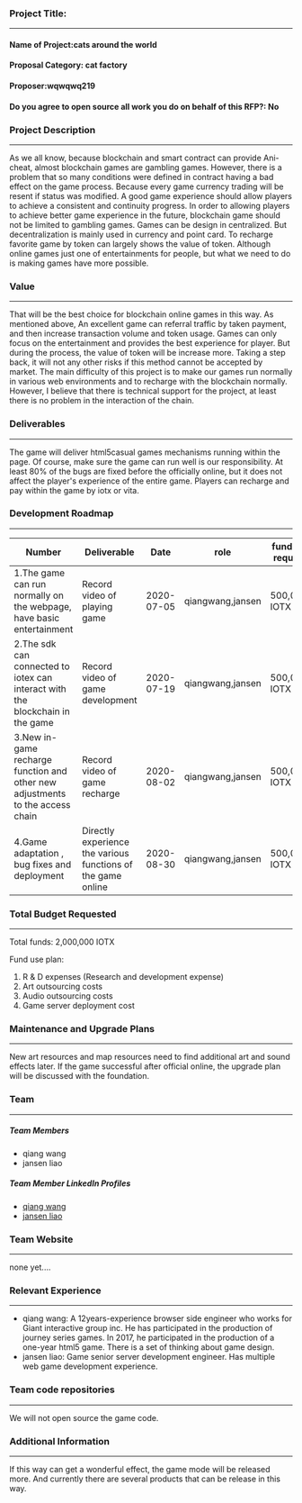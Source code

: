 ### Project Title:
---
#### Name of Project:cats around the world
#### Proposal Category: cat factory
#### Proposer:wqwqwq219
#### Do you agree to open source all work you do on behalf of this RFP?: No

### Project Description
---
As we all know, because blockchain and smart contract can provide Ani-cheat, almost blockchain games are gambling games. However, there is a problem that so many conditions were defined in contract having a bad effect on the game process. Because every game currency trading will be resent if status was modified. A good game experience should allow players to achieve a consistent and continuity progress. In order to allowing players to achieve better game experience in the future, blockchain game should not be limited to gambling games.
Games can be design in centralized. But decentralization is mainly used in currency and point card. To recharge favorite game by token can largely shows the value of token. Although online games just one of entertainments for people, but what we need to do is making games have more possible.

### Value
---
That will be the best choice for blockchain online games in this way. As mentioned above,
An excellent game can referral traffic by taken payment, and then increase transaction volume and token usage. Games can only focus on the entertainment and provides the best experience for player. But during the process, the value of token will be increase more. 
Taking a step back, it will not any other risks if this method cannot be accepted by market.
The main difficulty of this project is to make our games run normally in various web environments and to recharge with the blockchain normally. However, I believe that there is technical support for the project, at least there is no problem in the interaction of the chain.

### Deliverables
---
The game will deliver html5casual games mechanisms running within the page. Of course, make sure the game can run well is our responsibility. At least 80% of the bugs are fixed before the officially online, but it does not affect the player's experience of the entire game. Players can recharge and pay within the game by iotx or vita.

### Development Roadmap
---
| Number | Deliverable | Date | role | funding require |
| ------------- | ------------- | ------------- | ----------- | ---------- |
| 1.The game can run normally on the webpage, have basic entertainment | Record video of playing game | 2020-07-05 | qiangwang,jansen  | 500,000 IOTX |
| 2.The sdk can connected to iotex can interact with the blockchain in the game  | Record video of game development | 2020-07-19 | qiangwang,jansen  | 500,000 IOTX |
| 3.New in-game recharge function and other new adjustments to the access chain  | Record video of game recharge | 2020-08-02 | qiangwang,jansen  | 500,000 IOTX |
| 4.Game adaptation , bug fixes and deployment  | Directly experience the various functions of the game online | 2020-08-30 | qiangwang,jansen  | 500,000 IOTX |

### Total Budget Requested
---
Total funds: 2,000,000 IOTX

Fund use plan:
1. R & D expenses	(Research and development expense)
2. Art outsourcing costs
3. Audio outsourcing costs
4. Game server deployment cost

### Maintenance and Upgrade Plans
---
New art resources and map resources need to find additional art and sound effects later. If the game successful after official online, the upgrade plan will be discussed with the foundation.

### Team
---
##### Team Members
* qiang wang
* jansen liao
##### Team Member LinkedIn Profiles
* [qiang wang](https://www.linkedin.com/in/%E5%BC%BA-%E7%8E%8B-420467146/)
* [jansen liao](https://www.linkedin.com/in/%E5%81%A5%E7%94%9F-%E5%BB%96-7754a3165/)

### Team Website
---
none yet....

### Relevant Experience
---
* qiang wang: A 12years-experience browser side engineer who works for Giant interactive group inc. He has participated in the production of journey series games. In 2017, he participated in the production of a one-year html5 game. There is a set of thinking about game design.
* jansen liao: Game senior server development engineer. Has multiple web game development experience.

### Team code repositories
---
We will not open source the game code.

### Additional Information
---
If this way can get a wonderful effect, the game mode will be released more. And currently there are several products that can be release in this way.
